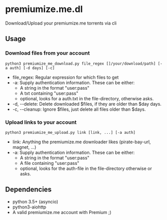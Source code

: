 # premiumize.me.dl
Download/Upload your premiumize.me torrents via cli

## Usage
### Download files from your account

`python3 premiumize_me_download.py file_regex []/your/download/path] [-a auth] [-d days] [-c]`
 - file_regex: Regular expression for which files to get
 - -a: Supply authentication information. These can be either:
   - A string in the format "user:pass"
   - A txt containing "user:pass"
   - optional, looks for a auth.txt in the file-directory, otherwise asks.
 - -d, --delete: Delete downloaded $files, if they are older than $day days.
 - -c, --cleanup: Ignore $files, just delete all files older than $days.


### Upload links to your account

`python3 premiumize_me_upload.py link [link, ...] [-a auth]`
 - link: Anything the premiumize.me downloader likes (pirate-bay-url, magnet, ...)
 - -a: Supply authentication information. These can be either:
   - A string in the format "user:pass"
   - A file containing "user:pass"
   - optional, looks for the auth-file in the file-directory otherwise or asks.

## Dependencies
 - python 3.5+ (asyncio)
 - python3-aiohttp
 - A valid premiumize.me account with Premium ;)
